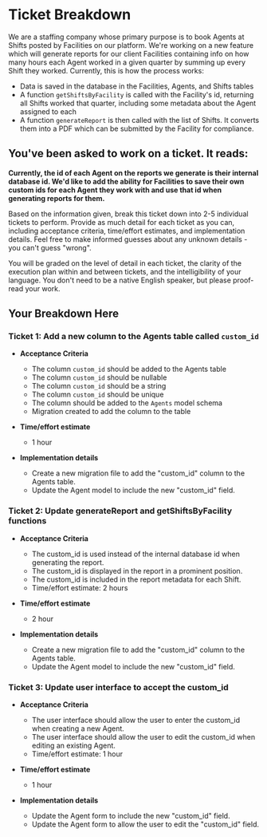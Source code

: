 # Ticket Breakdown
We are a staffing company whose primary purpose is to book Agents at Shifts posted by Facilities on our platform. We're working on a new feature which will generate reports for our client Facilities containing info on how many hours each Agent worked in a given quarter by summing up every Shift they worked. Currently, this is how the process works:

- Data is saved in the database in the Facilities, Agents, and Shifts tables
- A function `getShiftsByFacility` is called with the Facility's id, returning all Shifts worked that quarter, including some metadata about the Agent assigned to each
- A function `generateReport` is then called with the list of Shifts. It converts them into a PDF which can be submitted by the Facility for compliance.

## You've been asked to work on a ticket. It reads:

**Currently, the id of each Agent on the reports we generate is their internal database id. We'd like to add the ability for Facilities to save their own custom ids for each Agent they work with and use that id when generating reports for them.**


Based on the information given, break this ticket down into 2-5 individual tickets to perform. Provide as much detail for each ticket as you can, including acceptance criteria, time/effort estimates, and implementation details. Feel free to make informed guesses about any unknown details - you can't guess "wrong".


You will be graded on the level of detail in each ticket, the clarity of the execution plan within and between tickets, and the intelligibility of your language. You don't need to be a native English speaker, but please proof-read your work.

## Your Breakdown Here

### Ticket 1: Add a new column to the Agents table called `custom_id`

- **Acceptance Criteria**
  - The column `custom_id` should be added to the Agents table
  - The column `custom_id` should be nullable
  - The column `custom_id` should be a string
  - The column `custom_id` should be unique
  - The column should be added to the `Agents` model schema
  - Migration created to add the column to the table

- **Time/effort estimate**
  - 1 hour

- **Implementation details**
  - Create a new migration file to add the "custom_id" column to the Agents table.
  - Update the Agent model to include the new "custom_id" field.


### Ticket 2: Update generateReport and getShiftsByFacility functions

  - **Acceptance Criteria**
    - The custom_id is used instead of the internal database id when generating the report.
    - The custom_id is displayed in the report in a prominent position.
    - The custom_id is included in the report metadata for each Shift.
    - Time/effort estimate: 2 hours

- **Time/effort estimate**
  - 2 hour

- **Implementation details**
  - Create a new migration file to add the "custom_id" column to the Agents table.
  - Update the Agent model to include the new "custom_id" field.


### Ticket 3: Update user interface to accept the custom_id

  - **Acceptance Criteria**
    - The user interface should allow the user to enter the custom_id when creating a new Agent.
    - The user interface should allow the user to edit the custom_id when editing an existing Agent.
    - Time/effort estimate: 1 hour

- **Time/effort estimate**
  - 1 hour

- **Implementation details**
  - Update the Agent form to include the new "custom_id" field.
  - Update the Agent form to allow the user to edit the "custom_id" field.


